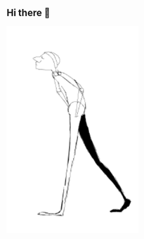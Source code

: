 ## Hi there 👋

<img src="https://github.com/SerjEglit/SerjEglit/blob/main/GIPHY%20.gif" alt= "The Unlimited" width="300">
